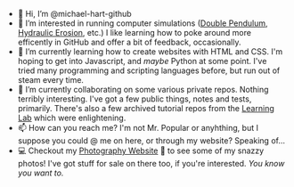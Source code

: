 - 👋 Hi, I’m @michael-hart-github
- 👀 I’m interested in running computer simulations ([Double Pendulum](https://github.com/DinoZ1729/Double-Pendulum), [Hydraulic Erosion](https://github.com/SebLague/Hydraulic-Erosion), etc.) I like learning how to poke around more efficently in GitHub and offer a bit of feedback, occasionally.
- 🌱 I’m currently learning how to create websites with HTML and CSS. I'm hoping to get into Javascript, and *maybe* Python at some point. I've tried many programming and scripting languages before, but run out of steam every time.
- 💞️ I’m currently collaborating on some various private repos. Nothing terribly interesting. I've got a few public things, notes and tests, primarily. There's also a few archived tutorial repos from the [Learning Lab](learn.github.com) which were enlightening.
- 📫 How can you reach me? I'm not Mr. Popular or anyhthing, but I suppose you could @ me on here, or through my website? Speaking of...
- 💻 Checkout my [Photography Website](https://www.hartphotographs.com/) 📸 to see some of my snazzy photos! I've got stuff for sale on there too, if you're interested. *You know you want to.*

<!---
michael-hart-github/michael-hart-github is a ✨ special ✨ repository because its `README.md` (this file) appears on your GitHub profile.
You can click the Preview link to take a look at your changes.
--->
